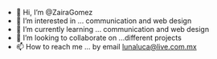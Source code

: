 - 👋 Hi, I’m @ZairaGomez
- 👀 I’m interested in ... communication and web design
- 🌱 I’m currently learning ... communication and web design
- 💞️ I’m looking to collaborate on ...different projects
- 📫 How to reach me ... by email lunaluca@live.com.mx

<!---
ZairaGomez/ZairaGomez is a ✨ special ✨ repository because its `README.md` (this file) appears on your GitHub profile.
You can click the Preview link to take a look at your changes.
--->
